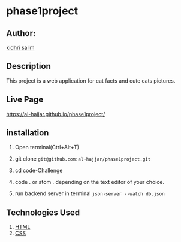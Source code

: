 # phase1project
## Author:
[kidhri salim](https:yueyyt)

## Description
This project is a web application for cat facts and cute cats pictures.

## Live Page
https://al-hajjar.github.io/phase1project/


## installation
1. Open terminal(Ctrl+Alt+T)
2. git clone ```git@github.com:al-hajjar/phase1project.git```

3. cd code-Challenge
4. code . or atom . depending on the text editor of your choice.
5. run backend server in terminal ```json-server --watch db.json```


## Technologies Used
1. [HTML](https://)
2. [CSS](https://)
